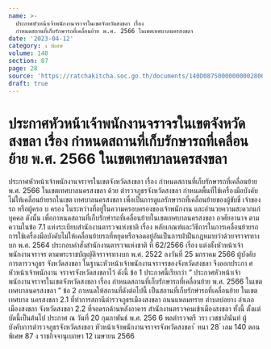 ```yaml
---
name: >-
  ประกาศหัวหน้าเจ้าพนักงานจราจรในเขตจังหวัดสงขลา เรื่อง
  กำหนดสถานที่เก็บรักษารถที่เคลื่อนย้าย พ.ศ. 2566 ในเขตเทศบาลนครสงขลา
date: '2023-04-12'
category: ง พิเศษ
volume: 140
section: 87
page: 28
source: 'https://ratchakitcha.soc.go.th/documents/140D087S0000000002800.pdf'
draft: true
---
```


# ประกาศหัวหน้าเจ้าพนักงานจราจรในเขตจังหวัดสงขลา เรื่อง กำหนดสถานที่เก็บรักษารถที่เคลื่อนย้าย พ.ศ. 2566 ในเขตเทศบาลนครสงขลา

ประกาศหัวหน้าเจ้าพนักงานจราจรในเขตจังหวัดสงขลา เรื่อง กำหนดสถานที่เก็บรักษารถที่เคลื่อนย้าย พ.ศ. 2566 ในเขตเทศบาลนครสงขลา ด้วย ตำรวจภูธรจังหวัดสงขลา กำหนดพื้นที่ใช้เครื่องมือบังคับไม่ให้เคลื่อนย้ายรถในเขต เทศบาลนครสงขลา เพื่อเป็นการดูแลรักษารถที่เคลื่อนย้ายของผู้ขับขี่ เจ้าของรถ หรือผู้ครอ บ ครอง ในระหว่างที่อยู่ในความครอบครองของเจ้าพนักงาน และอำนวยความสะดวกแก่บุคคล ดังนั้น เพื่อกาหนดสถานที่เก็บรักษำรถที่เคลื่อนย้ายในเขตเทศบาลนครสงขลา อาศัยอานาจ ตามความในข้อ 7.1 แห่งระเบียบสำนักงานตารวจแห่งชาติ เรื่อง หลักเกณฑ์และวิธีการในการเคลื่อนย้ายรถ การใช้เครื่องมือบังคับไม่ให้เคลื่อนย้ายรถที่หยุดหรือจอดอยู่อันเป็นการฝ่าฝืนกฎหมายว่าด้วยจราจรทางบก พ.ศ. 2564 ประกอบคำสั่งสำนักงานตารวจแห่งชาติ ที่ 62/2566 เรื่อง แต่งตั้งหัวหน้าเจ้าพนักงานจราจร ตามพระราชบัญญัติจราจรทางบก พ.ศ. 2522 ลงวันที่ 25 มกราคม 2566 ผู้บังคับการตารวจภูธร จังหวัดสงขลา ในฐานะหัวหน้าเจ้าพนักงานจราจรของจังหวัดสงขลา จึงออกประกา ศหัวหน้าเจ้าพนักงาน จราจรจังหวัดสงขลาไว้ ดังนี้ ข้อ 1 ประกาศนี้เรียกว่า “ ประกาศหัวหน้าเจ้าพนักงานจราจรในเขตจังหวัดสงขลา เรื่อง กำหนดสถานที่เก็บรักษารถที่เคลื่อนย้าย พ.ศ. 2566 ในเขตเทศบาลนครสงขลา ” ข้อ 2 กาหนดให้สถานที่ดังต่อไปนี้ เป็นสถานที่เก็บรักษำรถที่เคลื่อนย้าย ในเขตเทศบาล นครสงขลา 2.1 ที่ทำการสถานีตำรวจภูธรเมืองสงขลา ถนนแหลมทราย ตำบลบ่อยาง อำเภอเมืองสงขลา จังหวัดสงขลา 2.2 ที่จอดรถด้านหลังอาคาร สำนักงานตรวจคนเข้าเมืองสงขลา ทั้งนี้ ตั้งแต่บัดนี้เป็นต้นไป ประกาศ ณ วันที่ 20 กุมภาพันธ์ พ.ศ. 256 6 พลตำรวจตรี วรา เวชชาภินันท์ ผู้บังคับการตำรวจภูธรจังหวัดสงขลา หัวหน้าเจ้าพนักงานจราจรจังหวัดสงขลา ้ หนา 28 ่ เลม 140 ตอนพิเศษ 87 ง ราชกิจจานุเบกษา 12 เมษายน 2566
